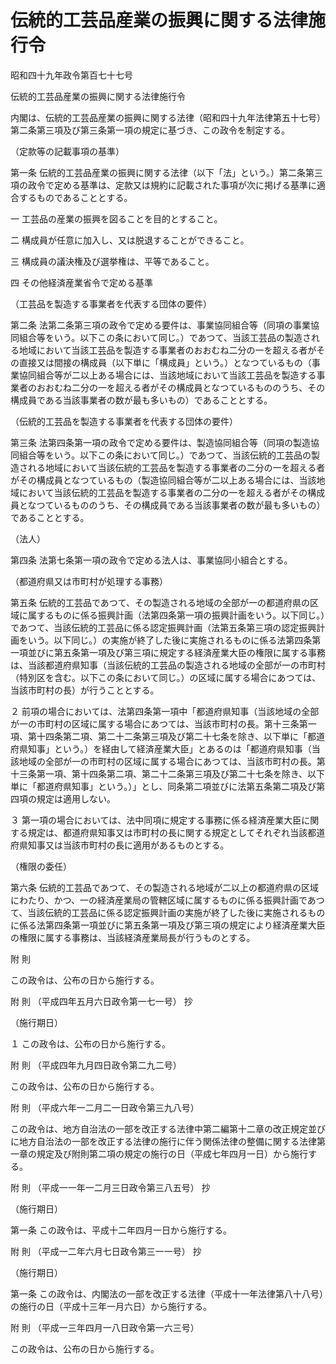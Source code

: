 # 伝統的工芸品産業の振興に関する法律施行令

昭和四十九年政令第百七十七号

伝統的工芸品産業の振興に関する法律施行令

内閣は、伝統的工芸品産業の振興に関する法律（昭和四十九年法律第五十七号）第二条第三項及び第三条第一項の規定に基づき、この政令を制定する。

（定款等の記載事項の基準）

第一条 伝統的工芸品産業の振興に関する法律（以下「法」という。）第二条第三項の政令で定める基準は、定款又は規約に記載された事項が次に掲げる基準に適合するものであることとする。

一 工芸品の産業の振興を図ることを目的とすること。

二 構成員が任意に加入し、又は脱退することができること。

三 構成員の議決権及び選挙権は、平等であること。

四 その他経済産業省令で定める基準

（工芸品を製造する事業者を代表する団体の要件）

第二条 法第二条第三項の政令で定める要件は、事業協同組合等（同項の事業協同組合等をいう。以下この条において同じ。）であつて、当該工芸品の製造される地域において当該工芸品を製造する事業者のおおむね二分の一を超える者がその直接又は間接の構成員（以下単に「構成員」という。）となつているもの（事業協同組合等が二以上ある場合には、当該地域において当該工芸品を製造する事業者のおおむね二分の一を超える者がその構成員となつているもののうち、その構成員である当該事業者の数が最も多いもの）であることとする。

（伝統的工芸品を製造する事業者を代表する団体の要件）

第三条 法第四条第一項の政令で定める要件は、製造協同組合等（同項の製造協同組合等をいう。以下この条において同じ。）であつて、当該伝統的工芸品の製造される地域において当該伝統的工芸品を製造する事業者の二分の一を超える者がその構成員となつているもの（製造協同組合等が二以上ある場合には、当該地域において当該伝統的工芸品を製造する事業者の二分の一を超える者がその構成員となつているもののうち、その構成員である当該事業者の数が最も多いもの）であることとする。

（法人）

第四条 法第七条第一項の政令で定める法人は、事業協同小組合とする。

（都道府県又は市町村が処理する事務）

第五条 伝統的工芸品であつて、その製造される地域の全部が一の都道府県の区域に属するものに係る振興計画（法第四条第一項の振興計画をいう。以下同じ。）であつて、当該伝統的工芸品に係る認定振興計画（法第五条第三項の認定振興計画をいう。以下同じ。）の実施が終了した後に実施されるものに係る法第四条第一項並びに第五条第一項及び第三項に規定する経済産業大臣の権限に属する事務は、当該都道府県知事（当該伝統的工芸品の製造される地域の全部が一の市町村（特別区を含む。以下この条において同じ。）の区域に属する場合にあつては、当該市町村の長）が行うこととする。

２ 前項の場合においては、法第四条第一項中「都道府県知事（当該地域の全部が一の市町村の区域に属する場合にあつては、当該市町村の長。第十三条第一項、第十四条第二項、第二十二条第三項及び第二十七条を除き、以下単に「都道府県知事」という。）を経由して経済産業大臣」とあるのは「都道府県知事（当該地域の全部が一の市町村の区域に属する場合にあつては、当該市町村の長。第十三条第一項、第十四条第二項、第二十二条第三項及び第二十七条を除き、以下単に「都道府県知事」という。）」とし、同条第二項並びに法第五条第二項及び第四項の規定は適用しない。

３ 第一項の場合においては、法中同項に規定する事務に係る経済産業大臣に関する規定は、都道府県知事又は市町村の長に関する規定としてそれぞれ当該都道府県知事又は当該市町村の長に適用があるものとする。

（権限の委任）

第六条 伝統的工芸品であつて、その製造される地域が二以上の都道府県の区域にわたり、かつ、一の経済産業局の管轄区域に属するものに係る振興計画であつて、当該伝統的工芸品に係る認定振興計画の実施が終了した後に実施されるものに係る法第四条第一項並びに第五条第一項及び第三項の規定により経済産業大臣の権限に属する事務は、当該経済産業局長が行うものとする。

附 則

この政令は、公布の日から施行する。

附 則 （平成四年五月六日政令第一七一号） 抄

（施行期日）

１ この政令は、公布の日から施行する。

附 則 （平成四年九月四日政令第二九二号）

この政令は、公布の日から施行する。

附 則 （平成六年一二月二一日政令第三九八号）

この政令は、地方自治法の一部を改正する法律中第二編第十二章の改正規定並びに地方自治法の一部を改正する法律の施行に伴う関係法律の整備に関する法律第一章の規定及び附則第二項の規定の施行の日（平成七年四月一日）から施行する。

附 則 （平成一一年一二月三日政令第三八五号） 抄

（施行期日）

第一条 この政令は、平成十二年四月一日から施行する。

附 則 （平成一二年六月七日政令第三一一号） 抄

（施行期日）

第一条 この政令は、内閣法の一部を改正する法律（平成十一年法律第八十八号）の施行の日（平成十三年一月六日）から施行する。

附 則 （平成一三年四月一八日政令第一六三号）

この政令は、公布の日から施行する。
